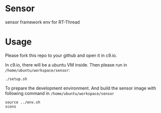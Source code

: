 # Sensor
sensor framework env for RT-Thread

# Usage
Please fork this repo to your github and open it in c9.io. 

In c9.io, there will be a ubuntu VM inside. Then please run in `/home/ubuntu/workspace/sensor`:

    ./setup.sh

To prepare the development environment. And build the sensor image with following command in `/home/ubuntu/workspace/sensor`

    source ../env.sh
    scons 

